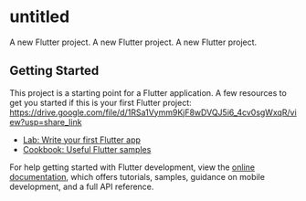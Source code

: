 # untitled

A new Flutter project.
A new Flutter project.
A new Flutter project.
## Getting Started

This project is a starting point for a Flutter application.
A few resources to get you started if this is your first Flutter project:
https://drive.google.com/file/d/1RSa1Vymm9KjF8wDVQJ5i6_4cv0sgWxqR/view?usp=share_link
- [Lab: Write your first Flutter app](https://docs.flutter.dev/get-started/codelab)
- [Cookbook: Useful Flutter samples](https://docs.flutter.dev/cookbook)

<a href="https://drive.google.com/file/d/1RSa1Vymm9KjF8wDVQJ5i6_4cv0sgWxqR/view?usp=share_link"></a>
For help getting started with Flutter development, view the
[online documentation](https://docs.flutter.dev/), which offers tutorials,
samples, guidance on mobile development, and a full API reference.
